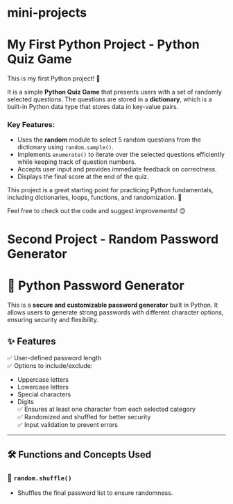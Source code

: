 # mini-projects

# My First Python Project - Python Quiz Game  

This is my first Python project! 🎉  

It is a simple **Python Quiz Game** that presents users with a set of randomly selected questions. The questions are stored in a **dictionary**, which is a built-in Python data type that stores data in key-value pairs.  

### Key Features:  
- Uses the **random** module to select 5 random questions from the dictionary using `random.sample()`.  
- Implements `enumerate()` to iterate over the selected questions efficiently while keeping track of question numbers.  
- Accepts user input and provides immediate feedback on correctness.  
- Displays the final score at the end of the quiz.  

This project is a great starting point for practicing Python fundamentals, including dictionaries, loops, functions, and randomization. 🚀  

Feel free to check out the code and suggest improvements! 😊  


# Second Project - Random Password Generator 
# 🔐 Python Password Generator  

This is a **secure and customizable password generator** built in Python. It allows users to generate strong passwords with different character options, ensuring security and flexibility.  

## ✨ Features  
✅ User-defined password length  
✅ Options to include/exclude:  
   - Uppercase letters  
   - Lowercase letters  
   - Special characters  
   - Digits  
✅ Ensures at least one character from each selected category  
✅ Randomized and shuffled for better security  
✅ Input validation to prevent errors  

---

## 🛠 Functions and Concepts Used  

### 🔀 `random.shuffle()`  
- Shuffles the final password list to ensure randomness.  


